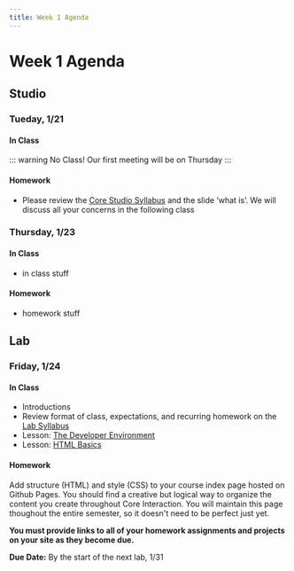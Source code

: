 ```yaml
---
title: Week 1 Agenda
---
```


# Week 1 Agenda

## Studio

### Tueday, 1/21

#### In Class

::: warning No Class!
Our first meeting will be on Thursday
:::

#### Homework

- Please review the [Core Studio Syllabus](/) and the slide ‘what is’. We will discuss all your concerns in the following class

### Thursday, 1/23

#### In Class

- in class stuff

#### Homework

- homework stuff

## Lab

### Friday, 1/24

#### In Class

- Introductions
- Review format of class, expectations, and recurring homework on the [Lab Syllabus](https://docs.google.com/document/d/1dDaj-eQHMSL0f148LS6eyfYv_7OLbUtjcrA9sm_sIes/edit?usp=sharing)
- Lesson: [The Developer Environment](../lessons/lab/lesson-1)
- Lesson: [HTML Basics](../lessons/lab/lesson-2)

#### Homework

Add structure (HTML) and style (CSS) to your course index page hosted on Github Pages. You should find a creative but logical way to organize the content you create throughout Core Interaction. You will maintain this page thoughout the entire semester, so it doesn't need to be perfect just yet.

<b>You must provide links to all of your homework assignments and projects on your site as they become due.</b>

<b>Due Date:</b> By the start of the next lab, 1/31
